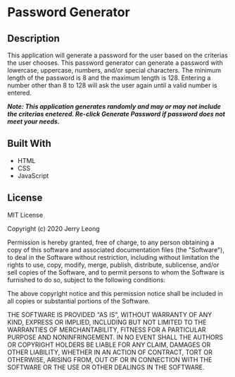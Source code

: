# Password Generator

## Description

This application will generate a password for the user based on the criterias
the user chooses. This password generator can generate a password with lowercase,
uppercase, numbers, and/or special characters. The minimum length of the password is
8 and the maximum length is 128. Entering a number other than 8 to 128 will ask the user again until a valid number is entered. 

***Note: This application generates randomly and may or may not include the criterias
enetered. Re-click *Generate Password* if password does not meet your needs.***

## Built With

* HTML
* CSS 
* JavaScript

## License

MIT License

Copyright (c) 2020 Jerry Leong

Permission is hereby granted, free of charge, to any person obtaining a copy
of this software and associated documentation files (the "Software"), to deal
in the Software without restriction, including without limitation the rights
to use, copy, modify, merge, publish, distribute, sublicense, and/or sell
copies of the Software, and to permit persons to whom the Software is
furnished to do so, subject to the following conditions:

The above copyright notice and this permission notice shall be included in all
copies or substantial portions of the Software.

THE SOFTWARE IS PROVIDED "AS IS", WITHOUT WARRANTY OF ANY KIND, EXPRESS OR
IMPLIED, INCLUDING BUT NOT LIMITED TO THE WARRANTIES OF MERCHANTABILITY,
FITNESS FOR A PARTICULAR PURPOSE AND NONINFRINGEMENT. IN NO EVENT SHALL THE
AUTHORS OR COPYRIGHT HOLDERS BE LIABLE FOR ANY CLAIM, DAMAGES OR OTHER
LIABILITY, WHETHER IN AN ACTION OF CONTRACT, TORT OR OTHERWISE, ARISING FROM,
OUT OF OR IN CONNECTION WITH THE SOFTWARE OR THE USE OR OTHER DEALINGS IN THE
SOFTWARE.